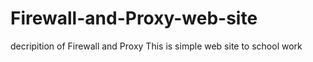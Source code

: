 # Firewall-and-Proxy-web-site
decripition of Firewall and Proxy
This is simple web site to school work
